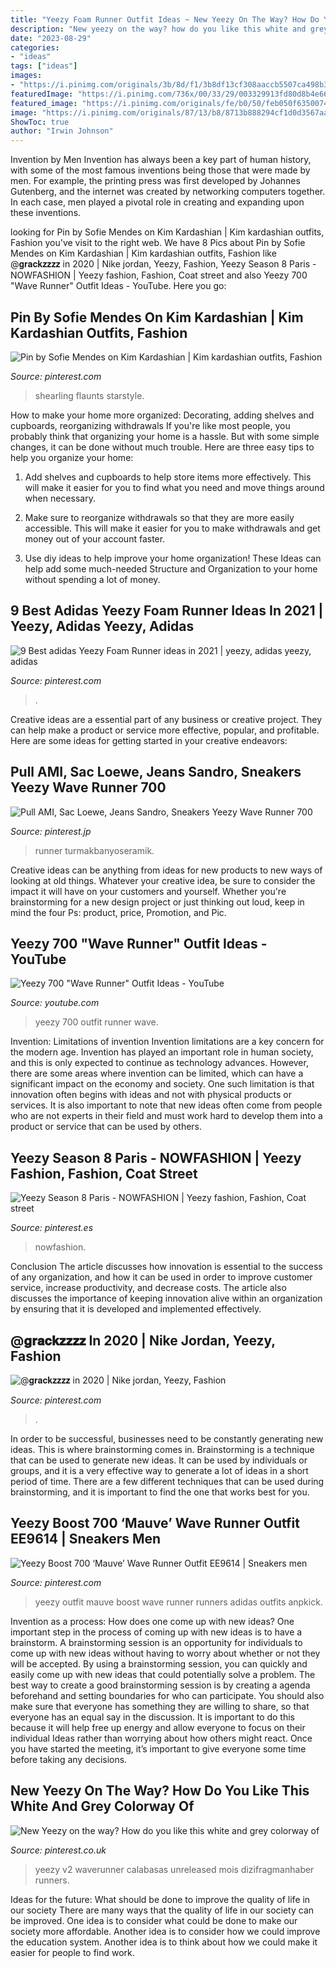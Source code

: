 ```yaml
---
title: "Yeezy Foam Runner Outfit Ideas ~ New Yeezy On The Way? How Do You Like This White And Grey Colorway Of"
description: "New yeezy on the way? how do you like this white and grey colorway of"
date: "2023-08-29"
categories:
- "ideas"
tags: ["ideas"]
images:
- "https://i.pinimg.com/originals/3b/8d/f1/3b8df13cf308aaccb5507ca498b300ff.jpg"
featuredImage: "https://i.pinimg.com/736x/00/33/29/003329913fd80d8b4e667a7afef102f8.jpg"
featured_image: "https://i.pinimg.com/originals/fe/b0/50/feb050f6350074c62b4badbb40e4ebd2.jpg"
image: "https://i.pinimg.com/originals/87/13/b8/8713b888294cf1d0d3567aa847a161e6.jpg"
ShowToc: true
author: "Irwin Johnson"
---
```



Invention by Men
Invention has always been a key part of human history, with some of the most famous inventions being those that were made by men. For example, the printing press was first developed by Johannes Gutenberg, and the internet was created by networking computers together. In each case, men played a pivotal role in creating and expanding upon these inventions.

	

		
looking for Pin by Sofie Mendes on Kim Kardashian | Kim kardashian outfits, Fashion you've visit to the right web. We have 8 Pics about Pin by Sofie Mendes on Kim Kardashian | Kim kardashian outfits, Fashion like @𝐠𝐫𝐚𝐜𝐤𝐳𝐳𝐳𝐳 in 2020 | Nike jordan, Yeezy, Fashion, Yeezy Season 8 Paris - NOWFASHION | Yeezy fashion, Fashion, Coat street and also Yeezy 700 &quot;Wave Runner&quot; Outfit Ideas - YouTube. Here you go:
		
    
## Pin By Sofie Mendes On Kim Kardashian | Kim Kardashian Outfits, Fashion

<img loading=lazy src="https://i.pinimg.com/originals/fe/b0/50/feb050f6350074c62b4badbb40e4ebd2.jpg" onerror="this.onerror=null;this.src='https://tse1.mm.bing.net/th?id=OIP.BtHzD_vZ5SzKrQxJVbKODgHaLH&amp;pid=15.1';" alt="Pin by Sofie Mendes on Kim Kardashian | Kim kardashian outfits, Fashion">

_Source: pinterest.com_

>shearling flaunts starstyle. 

	

How to make your home more organized: Decorating, adding shelves and cupboards, reorganizing withdrawals
If you're like most people, you probably think that organizing your home is a hassle. But with some simple changes, it can be done without much trouble. Here are three easy tips to help you organize your home: 
1) Add shelves and cupboards to help store items more effectively. This will make it easier for you to find what you need and move things around when necessary.

2) Make sure to reorganize withdrawals so that they are more easily accessible. This will make it easier for you to make withdrawals and get money out of your account faster.

3) Use diy ideas to help improve your home organization! These Ideas can help add some much-needed Structure and Organization to your home without spending a lot of money.

    
## 9 Best Adidas Yeezy Foam Runner Ideas In 2021 | Yeezy, Adidas Yeezy, Adidas

<img loading=lazy src="https://i.pinimg.com/200x150/bf/d5/69/bfd569ecf0b34c3a55534fbb90bf0a41.jpg" onerror="this.onerror=null;this.src='https://tse1.mm.bing.net/th?id=OIP.H6DdBQlDMd893ezONmj7YwAAAA&amp;pid=15.1';" alt="9 Best adidas Yeezy Foam Runner ideas in 2021 | yeezy, adidas yeezy, adidas">

_Source: pinterest.com_

>. 

	

Creative ideas are a essential part of any business or creative project. They can help make a product or service more effective, popular, and profitable. Here are some ideas for getting started in your creative endeavors:

    
## Pull AMI, Sac Loewe, Jeans Sandro, Sneakers Yeezy Wave Runner 700

<img loading=lazy src="https://i.pinimg.com/originals/3b/8d/f1/3b8df13cf308aaccb5507ca498b300ff.jpg" onerror="this.onerror=null;this.src='https://tse3.mm.bing.net/th?id=OIP.WER8sXoC8H0O4OgjVwKz2QHaKC&amp;pid=15.1';" alt="Pull AMI, Sac Loewe, Jeans Sandro, Sneakers Yeezy Wave Runner 700">

_Source: pinterest.jp_

>runner turmakbanyoseramik. 

	

Creative ideas can be anything from ideas for new products to new ways of looking at old things. Whatever your creative idea, be sure to consider the impact it will have on your customers and yourself. Whether you're brainstorming for a new design project or just thinking out loud, keep in mind the four Ps: product, price, Promotion, and Pic.

    
## Yeezy 700 &quot;Wave Runner&quot; Outfit Ideas - YouTube

<img loading=lazy src="https://i.ytimg.com/vi/jy5ZH6Vhpvk/maxresdefault.jpg" onerror="this.onerror=null;this.src='https://tse2.mm.bing.net/th?id=OIP.ijfvcVcZa4RM0HSx1w7XEgHaEK&amp;pid=15.1';" alt="Yeezy 700 &quot;Wave Runner&quot; Outfit Ideas - YouTube">

_Source: youtube.com_

>yeezy 700 outfit runner wave. 

	

Invention: Limitations of invention
Invention limitations are a key concern for the modern age. Invention has played an important role in human society, and this is only expected to continue as technology advances. However, there are some areas where invention can be limited, which can have a significant impact on the economy and society. One such limitation is that innovation often begins with ideas and not with physical products or services. It is also important to note that new ideas often come from people who are not experts in their field and must work hard to develop them into a product or service that can be used by others.

    
## Yeezy Season 8 Paris - NOWFASHION | Yeezy Fashion, Fashion, Coat Street

<img loading=lazy src="https://i.pinimg.com/originals/87/13/b8/8713b888294cf1d0d3567aa847a161e6.jpg" onerror="this.onerror=null;this.src='https://tse2.mm.bing.net/th?id=OIP.euaadsht6r_2t05C6hLeyQHaLG&amp;pid=15.1';" alt="Yeezy Season 8 Paris - NOWFASHION | Yeezy fashion, Fashion, Coat street">

_Source: pinterest.es_

>nowfashion. 

	

Conclusion
The article discusses how innovation is essential to the success of any organization, and how it can be used in order to improve customer service, increase productivity, and decrease costs. The article also discusses the importance of keeping innovation alive within an organization by ensuring that it is developed and implemented effectively.

    
## @𝐠𝐫𝐚𝐜𝐤𝐳𝐳𝐳𝐳 In 2020 | Nike Jordan, Yeezy, Fashion

<img loading=lazy src="https://i.pinimg.com/736x/c5/d4/b1/c5d4b17eb1536644c5212981b9dbe1db.jpg" onerror="this.onerror=null;this.src='https://tse1.mm.bing.net/th?id=OIP.bgpxOltJpdnogg6m1kN-RQHaJL&amp;pid=15.1';" alt="@𝐠𝐫𝐚𝐜𝐤𝐳𝐳𝐳𝐳 in 2020 | Nike jordan, Yeezy, Fashion">

_Source: pinterest.com_

>. 

	

In order to be successful, businesses need to be constantly generating new ideas. This is where brainstorming comes in. Brainstorming is a technique that can be used to generate new ideas. It can be used by individuals or groups, and it is a very effective way to generate a lot of ideas in a short period of time. There are a few different techniques that can be used during brainstorming, and it is important to find the one that works best for you.

    
## Yeezy Boost 700 ‘Mauve’ Wave Runner Outfit EE9614 | Sneakers Men

<img loading=lazy src="https://i.pinimg.com/736x/00/33/29/003329913fd80d8b4e667a7afef102f8.jpg" onerror="this.onerror=null;this.src='https://tse3.mm.bing.net/th?id=OIP.EPodZTUUsXWZj4uIEOvtpQHaGo&amp;pid=15.1';" alt="Yeezy Boost 700 ‘Mauve’ Wave Runner Outfit EE9614 | Sneakers men">

_Source: pinterest.com_

>yeezy outfit mauve boost wave runner runners adidas outfits anpkick. 

	

Invention as a process: How does one come up with new ideas?
One important step in the process of coming up with new ideas is to have a brainstorm. A brainstorming session is an opportunity for individuals to come up with new ideas without having to worry about whether or not they will be accepted. By using a brainstorming session, you can quickly and easily come up with new ideas that could potentially solve a problem. 
The best way to create a good brainstorming session is by creating a agenda beforehand and setting boundaries for who can participate. You should also make sure that everyone has something they are willing to share, so that everyone has an equal say in the discussion. It is important to do this because it will help free up energy and allow everyone to focus on their individual Ideas rather than worrying about how others might react. Once you have started the meeting, it’s important to give everyone some time before taking any decisions.

    
## New Yeezy On The Way? How Do You Like This White And Grey Colorway Of

<img loading=lazy src="https://i.pinimg.com/originals/08/38/04/0838041d129883562ad21932231d6226.jpg" onerror="this.onerror=null;this.src='https://tse3.mm.bing.net/th?id=OIP.ykn8W8s626P3dzzE5u03RQHaHa&amp;pid=15.1';" alt="New Yeezy on the way? How do you like this white and grey colorway of">

_Source: pinterest.co.uk_

>yeezy v2 waverunner calabasas unreleased mois dizifragmanhaber runners. 

	

Ideas for the future: What should be done to improve the quality of life in our society
There are many ways that the quality of life in our society can be improved. One idea is to consider what could be done to make our society more affordable. Another idea is to consider how we could improve the education system. Another idea is to think about how we could make it easier for people to find work.

